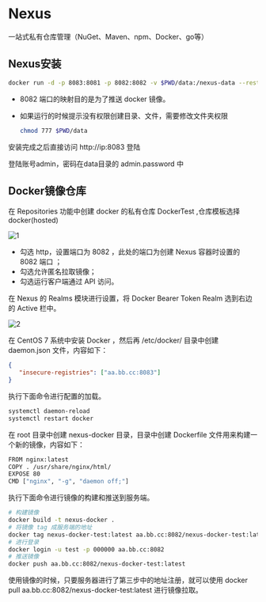 # Nexus

一站式私有仓库管理（NuGet、Maven、npm、Docker、go等）

## Nexus安装

```bash
docker run -d -p 8083:8081 -p 8082:8082 -v $PWD/data:/nexus-data --restart=always --name nexus sonatype/nexus3
```

* 8082 端口的映射目的是为了推送 docker 镜像。
* 如果运行的时候提示没有权限创建目录、文件，需要修改文件夹权限
    
    ```bash
    chmod 777 $PWD/data
    ```

安装完成之后直接访问  http://ip:8083 登陆

登陆账号admin，密码在data目录的 admin.password 中


## Docker镜像仓库

在 Repositories 功能中创建 docker 的私有仓库 DockerTest ,仓库模板选择 docker(hosted) 

![1](http://cdn.go99.top/docs/devops/other/nexus1.jpg)

* 勾选 http，设置端口为 8082 ，此处的端口为创建 Nexus 容器时设置的 8082 端口 ；
* 勾选允许匿名拉取镜像；
* 勾选运行客户端通过 API 访问。

在 Nexus 的 Realms 模块进行设置，将 Docker Bearer Token Realm 选到右边的 Active 栏中。

![2](http://cdn.go99.top/docs/devops/other/nexus2.jpg)

在 CentOS 7 系统中安装 Docker ，然后再 /etc/docker/ 目录中创建 daemon.json 文件，内容如下：

```json
{
   "insecure-registries": ["aa.bb.cc:8083"]
}
```

执行下面命令进行配置的加载。

```bash
systemctl daemon-reload
systemctl restart docker
```

在 root 目录中创建 nexus-docker 目录，目录中创建 Dockerfile 文件用来构建一个新的镜像，内容如下：

```bash
FROM nginx:latest
COPY . /usr/share/nginx/html/
EXPOSE 80
CMD ["nginx", "-g", "daemon off;"]
```

执行下面命令进行镜像的构建和推送到服务端。

```bash
# 构建镜像
docker build -t nexus-docker .
# 将镜像 tag 成服务端的地址
docker tag nexus-docker-test:latest aa.bb.cc:8082/nexus-docker-test:latest
# 进行登录 
docker login -u test -p 000000 aa.bb.cc:8082
# 推送镜像
docker push aa.bb.cc:8082/nexus-docker-test:latest
```

使用镜像的时候，只要服务器进行了第三步中的地址注册，就可以使用 docker pull aa.bb.cc:8082/nexus-docker-test:latest 进行镜像拉取。
